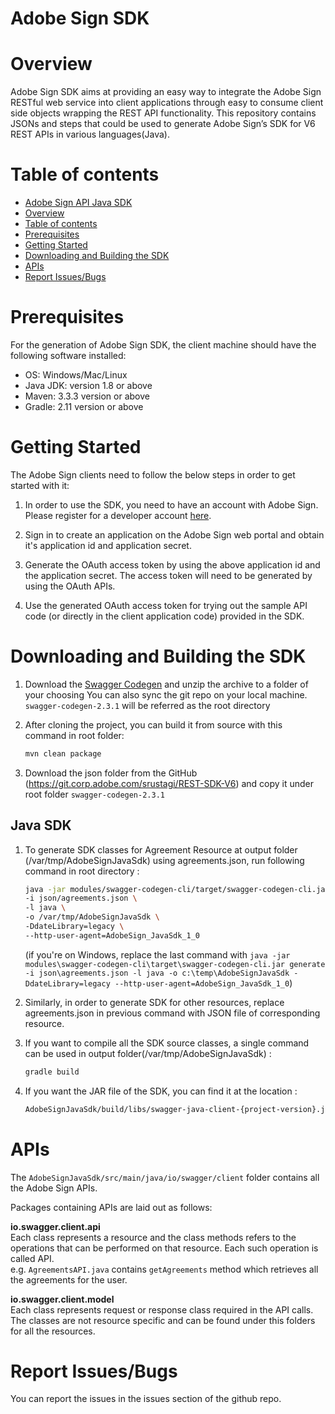 # Adobe Sign SDK

# Overview
Adobe Sign SDK aims at providing an easy way to integrate the Adobe Sign RESTful web service into client applications through easy to consume client side objects wrapping the REST API functionality. This repository contains JSONs and steps that could be used to generate Adobe Sign’s SDK for V6 REST APIs in various languages(Java).

# Table of contents

  - [Adobe Sign API Java SDK](#adobe-sign-sdk)  
  - [Overview](#overview)
  - [Table of contents](#table-of-contents)  
  - [Prerequisites](#prerequisites)  
  - [Getting Started](#getting-started)  
  - [Downloading and Building the SDK](#downloading-and-building-the-sdk)  
  - [APIs](#apis)    
  - [Report Issues/Bugs](#report-issuesbugs)    

Prerequisites
====================
For the generation of Adobe Sign SDK, the client machine should have the following software installed:
*   OS: Windows/Mac/Linux
*   Java JDK: version 1.8 or above
*   Maven: 3.3.3 version or above 
*   Gradle: 2.11 version or above 

Getting Started
====================
The Adobe Sign clients need to follow the below steps in order to get started with it:

1.  In order to use the SDK, you need to have an account with Adobe Sign. Please register for a developer account [here](https://www.adobe.com/go/esign-dev-create).

2.  Sign in to create an application on the Adobe Sign web portal and obtain it's application id and application secret.  

3.  Generate the OAuth access token by using the above application id and the application secret. The access token will need to be generated by using the OAuth APIs.

4.  Use the generated OAuth access token for trying out the sample API code (or directly in the client application code) provided in the SDK.  

Downloading and Building the SDK
===================================
1.  Download the [Swagger Codegen](https://github.com/swagger-api/swagger-codegen/releases/tag/v2.3.1) and unzip the archive to a folder of your choosing
You can also sync the git repo on your local machine.  
    `swagger-codegen-2.3.1` will be referred as the root directory

2.  After cloning the project, you can build it from source with this command in root folder:
    ```sh
    mvn clean package
    ``` 

3.  Download the json folder from the GitHub (https://git.corp.adobe.com/srustagi/REST-SDK-V6) and copy it under root folder `swagger-codegen-2.3.1`

## Java SDK

1.  To generate SDK classes for Agreement Resource at output folder (/var/tmp/AdobeSignJavaSdk) using agreements.json, run following command in root directory :
    ```sh
    java -jar modules/swagger-codegen-cli/target/swagger-codegen-cli.jar generate \
    -i json/agreements.json \
    -l java \
    -o /var/tmp/AdobeSignJavaSdk \
    -DdateLibrary=legacy \
    --http-user-agent=AdobeSign_JavaSdk_1_0
    ``` 
    (if you're on Windows, replace the last command with `java -jar modules\swagger-codegen-cli\target\swagger-codegen-cli.jar generate -i json\agreements.json -l java -o c:\temp\AdobeSignJavaSdk -DdateLibrary=legacy --http-user-agent=AdobeSign_JavaSdk_1_0`)

2.  Similarly, in order to generate SDK for other resources, replace agreements.json in previous command with JSON file of corresponding resource.
    
3.  If you want to compile all the SDK source classes, a single command can be used in output folder(/var/tmp/AdobeSignJavaSdk) :  
    ```sh
    gradle build
    ```
    
4.  If you want the JAR file of the SDK, you can find it at the location : 
    ```sh
    AdobeSignJavaSdk/build/libs/swagger-java-client-{project-version}.jar
    ```
    
APIs
====================
The `AdobeSignJavaSdk/src/main/java/io/swagger/client` folder contains all the Adobe Sign APIs. 

Packages containing APIs are laid out as follows:  

**io.swagger.client.api**    
Each class represents a resource and the class methods refers to the operations that can be performed on that resource. Each such operation is called API.   
e.g. `AgreementsAPI.java` contains `getAgreements` method which retrieves all the agreements for the user.  

**io.swagger.client.model**    
Each class represents request or response class required in the API calls.  
The classes are not resource specific and can be found under this folders for all the resources. 

Report Issues/Bugs
====================
You can report the issues in the issues section of the github repo.

